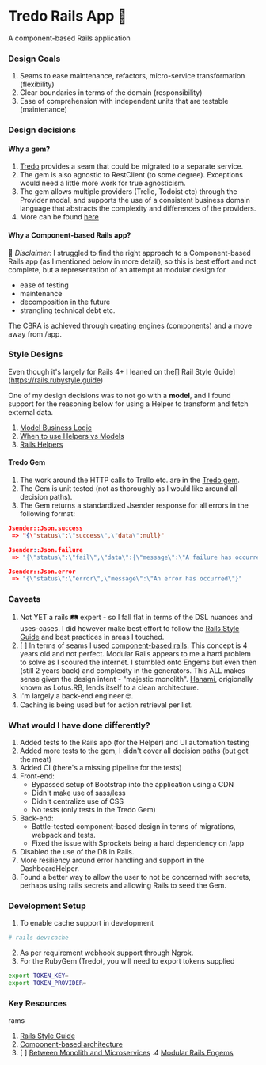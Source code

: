 # Tredo Rails App 🥷

A component-based Rails application

### Design Goals

1. Seams to ease maintenance, refactors, micro-service transformation (flexibility)
2. Clear boundaries in terms of the domain (responsibility)
3. Ease of comprehension with independent units that are testable (maintenance)

### Design decisions

#### Why a gem?

1. [Tredo](https://rubygems.org/gems/tredo) provides a seam that could be migrated to a separate service.
2. The gem is also agnostic to RestClient (to some degree). Exceptions would need a little more work for true agnosticism.
3. The gem allows multiple providers (Trello, Todoist etc) through the Provider modal, and supports the use of a consistent business domain language that abstracts the complexity and differences of the providers.
4. More can be found [here](https://github.com/daneb/tredo)

#### Why a Component-based Rails app?

🧨 _Disclaimer_: I struggled to find the right approach to a Component-based Rails app (as I mentioned below in more detail), so this is best effort and not complete, but a representation of an attempt at modular design for

- ease of testing
- maintenance
- decomposition in the future
- strangling technical debt etc.

The CBRA is achieved through creating engines (components) and a move away from /app.

### Style Designs

Even though it's largely for Rails 4+ I leaned on the[] Rail Style Guide](https://rails.rubystyle.guide)

One of my design decisions was to not go with a **model**, and I found support for the reasoning below for using a Helper to transform and fetch external data.

1. [Model Business Logic](https://rails.rubystyle.guide/#models)
2. [When to use Helpers vs Models](https://geek-qa.imtqy.com/questions/206211/index.html)
3. [Rails Helpers](https://www.rubyguides.com/2020/01/)

#### Tredo Gem

1. The work around the HTTP calls to Trello etc. are in the [Tredo gem](https://rubygems.org/gems/tredo).
2. The Gem is unit tested (not as thoroughly as I would like around all decision paths).
3. The Gem returns a standardized Jsender response for all errors in the following format:

```json
Jsender::Json.success
 => "{\"status\":\"success\",\"data\":null}"

Jsender::Json.failure
 => "{\"status\":\"fail\",\"data\":{\"message\":\"A failure has occurred\"}}"

Jsender::Json.error
 => "{\"status\":\"error\",\"message\":\"An error has occurred\"}"
```

### Caveats

1. Not YET a rails 🛤 expert - so I fall flat in terms of the DSL nuances and uses-cases. I did however make best effort to follow the [Rails Style Guide](https://rails.rubystyle.guide/) and best practices in areas I touched.
2. [ ] In terms of seams I used [component-based rails](https://cbra.info). This concept is 4 years old and not perfect. Modular Rails appears to me a hard problem to solve as I scoured the internet. I stumbled onto Engems but even then (still 2 years back) and complexity in the generators. This ALL makes sense given the design intent - "majestic monolith". [Hanami](https://guides.hanamirb.org/v1.3/architecture/overview/), origionally known as Lotus.RB, lends itself to a clean architecture.
3. I'm largely a back-end engineer 🤓.
4. Caching is being used but for action retrieval per list.

### What would I have done differently?

1. Added tests to the Rails app (for the Helper) and UI automation testing
2. Added more tests to the gem, I didn't cover all decision paths (but got the meat)
3. Added CI (there's a missing pipeline for the tests)
4. Front-end:
   - Bypassed setup of Bootstrap into the application using a CDN
   - Didn't make use of sass/less
   - Didn't centralize use of CSS
   - No tests (only tests in the Tredo Gem)
5. Back-end:
   - Battle-tested component-based design in terms of migrations, webpack and tests.
   - Fixed the issue with Sprockets being a hard dependency on /app
6. Disabled the use of the DB in Rails.
7. More resiliency around error handling and support in the DashboardHelper.
8. Found a better way to allow the user to not be concerned with secrets, perhaps using rails secrets and allowing Rails to seed the Gem.

### Development Setup

1. To enable cache support in development

```sh
# rails dev:cache
```

2. As per requirement webhook support through Ngrok.
3. For the RubyGem (Tredo), you will need to export tokens supplied

```sh
export TOKEN_KEY=
export TOKEN_PROVIDER=
```

### Key Resources

rams

1. [Rails Style Guide](https://rails.rubystyle.guide/)
2. [Component-based architecture](https://cbra.info/)
3. [ ] [Between Monolith and Microservices](https://noti.st/palkan/VWPOSd/between-monoliths-and-microservices)
       .4 [Modular Rails Engems](https://github.com/palkan/engems)
